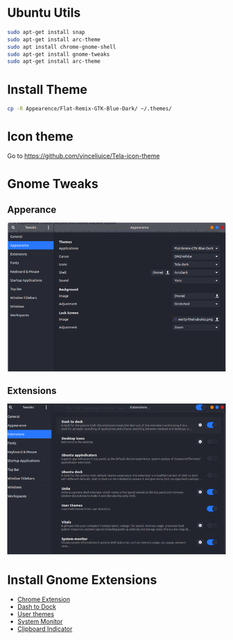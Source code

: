 # Ubuntu Utils

```bash
sudo apt-get install snap
sudo apt-get install arc-theme
sudo apt install chrome-gnome-shell
sudo apt-get install gnome-tweaks
sudo apt-get install arc-theme
```

# Install Theme

```bash
cp -R Appearence/Flat-Remix-GTK-Blue-Dark/ ~/.themes/
```



# Icon theme

Go to https://github.com/vinceliuice/Tela-icon-theme


# Gnome Tweaks

## Apperance

![GnomeTweaks-Appearence](Appearence/GnomeTweaks-Appearence.png)

## Extensions

![](Appearence/GnomeTweaks-Extensions.png)

# Install Gnome Extensions

- [Chrome Extension](https://chrome.google.com/webstore/detail/gnome-shell-integration/gphhapmejobijbbhgpjhcjognlahblep?hl=pt-BR)
- [Dash to Dock](https://extensions.gnome.org/extension/307/dash-to-dock/)
- [User themes](https://extensions.gnome.org/extension/19/user-themes/)
- [System Monitor](https://extensions.gnome.org/extension/120/system-monitor/)
- [Clipboard Indicator](https://extensions.gnome.org/extension/779/clipboard-indicator)

